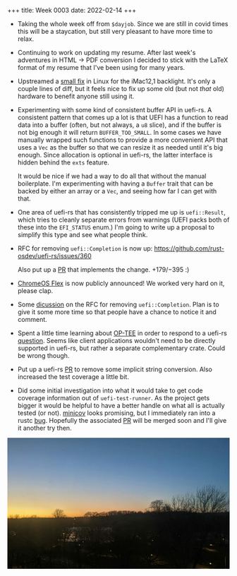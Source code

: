 +++
title: Week 0003
date: 2022-02-14
+++

* Taking the whole week off from `$dayjob`. Since we are still in covid
  times this will be a staycation, but still very pleasant to have more
  time to relax.
  
* Continuing to work on updating my resume. After last week's adventures
  in HTML → PDF conversion I decided to stick with the LaTeX format of
  my resume that I've been using for many years.

* Upstreamed a [small
  fix](https://gitlab.freedesktop.org/agd5f/linux/-/commit/47e37b572afbf65be138a1bc07441b32df407bf3)
  in Linux for the iMac12,1 backlight. It's only a couple lines of diff,
  but it feels nice to fix up some old (but not *that* old) hardware to
  benefit anyone still using it.

* Experimenting with some kind of consistent buffer API in uefi-rs. A
  consistent pattern that comes up a lot is that UEFI has a function to
  read data into a buffer (often, but not always, a `u8` slice), and if
  the buffer is not big enough it will return `BUFFER_TOO_SMALL`. In
  some cases we have manually wrapped such functions to provide a more
  convenient API that uses a `Vec` as the buffer so that we can resize
  it as needed until it's big enough. Since allocation is optional in
  uefi-rs, the latter interface is hidden behind the `exts` feature.

  It would be nice if we had a way to do all that without the manual
  boilerplate. I'm experimenting with having a `Buffer` trait that can
  be backed by either an array or a `Vec`, and seeing how far I can get
  with that.

* One area of uefi-rs that has consistently tripped me up is
  `uefi::Result`, which tries to cleanly separate errors from warnings
  (UEFI packs both of these into the `EFI_STATUS` enum.) I'm going to
  write up a proposal to simplify this type and see what people think.

* RFC for removing `uefi::Completion` is now up:
  <https://github.com/rust-osdev/uefi-rs/issues/360>
  
  Also put up a [PR](https://github.com/rust-osdev/uefi-rs/pull/361)
  that implements the change. +179/−395 :)

* [ChromeOS
  Flex](https://arstechnica.com/gadgets/2022/02/google-turns-old-macs-pcs-into-chromebooks-with-chrome-os-flex)
  is now publicly announced! We worked very hard on it, please clap.
  
* Some
  [dicussion](https://github.com/rust-osdev/uefi-rs/issues/360#issuecomment-1043518980)
  on the RFC for removing `uefi::Completion`. Plan is to give it some
  more time so that people have a chance to notice it and comment.

* Spent a little time learning about [OP-TEE](https://www.op-tee.org/)
  in order to respond to a uefi-rs
  [question](https://github.com/rust-osdev/uefi-rs/issues/362#issuecomment-1044788622). Seems
  like client applications wouldn't need to be directly supported in
  uefi-rs, but rather a separate complementary crate. Could be wrong though.

* Put up a uefi-rs [PR](https://github.com/rust-osdev/uefi-rs/pull/363)
  to remove some implicit string conversion. Also increased the test
  coverage a little bit.

* Did some initial investigation into what it would take to get code
  coverage information out of `uefi-test-runner`. As the project gets
  bigger it would be helpful to have a better handle on what all is
  actually tested (or not).
  [minicov](https://github.com/Amanieu/minicov) looks promising, but I
  immediately ran into a rustc
  [bug](https://github.com/rust-lang/rust/issues/93848). Hopefully the
  associated [PR](https://github.com/rust-lang/rust/pull/93870) will be
  merged soon and I'll give it another try then.

<a href="images-2022-02-21-sunset.jpg"><img class="photo" src="images-2022-02-21-sunset-thumb.jpg" title="Photo of sunset over Prospect Park in Brooklyn"></img></a>
